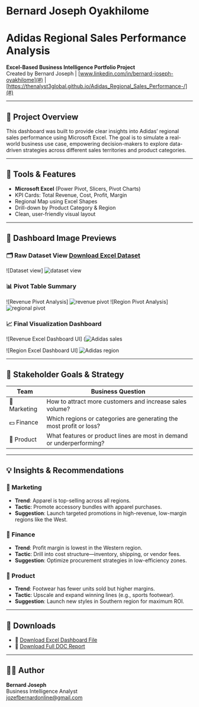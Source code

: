 # Bernard Joseph Oyakhilome

# Adidas Regional Sales Performance Analysis

**Excel-Based Business Intelligence Portfolio Project**  
Created by Bernard Joseph | [www.linkedin.com/in/bernard-joseph-oyakhilome](#) | [https://thenalyst3global.github.io/Adidas_Regional_Sales_Performance-/](#)

---

## 📌 Project Overview

This dashboard was built to provide clear insights into Adidas’ regional sales performance using Microsoft Excel. The goal is to simulate a real-world business use case, empowering decision-makers to explore data-driven strategies across different sales territories and product categories.

---

## 🧰 Tools & Features

- **Microsoft Excel** (Power Pivot, Slicers, Pivot Charts)
- KPI Cards: Total Revenue, Cost, Profit, Margin
- Regional Map using Excel Shapes
- Drill-down by Product Category & Region
- Clean, user-friendly visual layout

---

## 📸 Dashboard Image Previews

### 🗂️ Raw Dataset View  [Download Excel Dataset](https://github.com/user-attachments/files/21555163/Adidas.sales.analysis.xlsx)
![Dataset view] ![dataset view](https://github.com/user-attachments/assets/0e1e213c-4cce-43ad-b29f-70ffb4e5e162)

### 📊 Pivot Table Summary  
![Revenue Pivot Analysis] 
![revenue pivot](https://github.com/user-attachments/assets/68222aeb-8250-4cf1-a91d-f77fa1484e89)
![Region Pivot Analysis]
![regional pivot](https://github.com/user-attachments/assets/bac8506a-ff6a-48cf-a4fa-b94d6285f994)


### 📈 Final Visualization Dashboard  
![Revenue Excel Dashboard UI]
(![Adidas sales](https://github.com/user-attachments/assets/c978c345-7826-48f6-aec0-21ddfdf6cab9)

![Region Excel Dashboard UI]
 ![Adidas region](https://github.com/user-attachments/assets/52017e03-0dff-422f-80f1-480dfca4c68f)

---

## 👥 Stakeholder Goals & Strategy

| Team         | Business Question |
|--------------|--------------------|
| 📢 Marketing | How to attract more customers and increase sales volume? |
| 💵 Finance   | Which regions or categories are generating the most profit or loss? |
| 🧪 Product   | What features or product lines are most in demand or underperforming? |

---

## 💡 Insights & Recommendations

### 🎯 Marketing
- **Trend**: Apparel is top-selling across all regions.
- **Tactic**: Promote accessory bundles with apparel purchases.
- **Suggestion**: Launch targeted promotions in high-revenue, low-margin regions like the West.

### 🧾 Finance
- **Trend**: Profit margin is lowest in the Western region.
- **Tactic**: Drill into cost structure—inventory, shipping, or vendor fees.
- **Suggestion**: Optimize procurement strategies in low-efficiency zones.

### 👟 Product
- **Trend**: Footwear has fewer units sold but higher margins.
- **Tactic**: Upscale and expand winning lines (e.g., sports footwear).
- **Suggestion**: Launch new styles in Southern region for maximum ROI.

---

## 📎 Downloads

- 🔽 [Download Excel Dashboard File](https://github.com/user-attachments/files/21555089/Adidas.selffile.xlsx)
- 📄 [Download Full DOC Report](https://github.com/user-attachments/files/21555048/Adidas.Regional.Sales.Performance.Analysis.docx)


---

## 🙋‍♂️ Author

**Bernard Joseph**  
Business Intelligence Analyst  
[jozefbernardonline@gmail.com](#)
